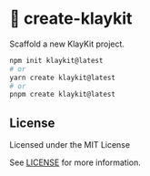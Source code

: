 # 🚀 create-klaykit

Scaffold a new KlayKit project.

```bash
npm init klaykit@latest
# or
yarn create klaykit@latest
# or
pnpm create klaykit@latest
```

## License

Licensed under the MIT License

See [LICENSE](./LICENSE) for more information.
